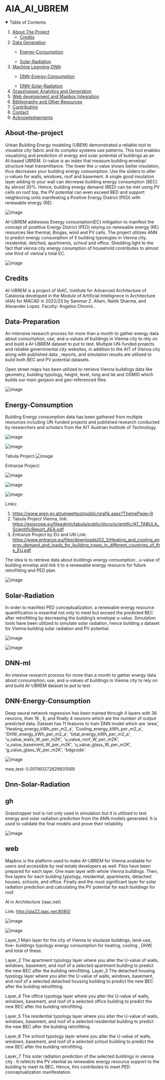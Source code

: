 # AIA_AI_UBREM


<!-- TABLE OF CONTENTS -->
<details open="open">
  <summary>Table of Contents</summary>
  <ol>
    <li>
      <a href="#About-the-project">About The Project</a>
      <ul>
        <li><a href="#credits">Credits</a></li>
      </ul>
    </li>
    <li><a href="#Data-Preparation"> Data Generation</a></li>
    <ul>
        <li><a href="#Energy-Consumption">Energy-Consumption</a></li>
      </ul>
    </li>
  <ul>
        <li><a href="#Solar-Radiation">Solar-Radiation</a></li>
      </ul>
    </li>
    <li><a href="#DNN-ml">Machine Learning-DNN</a></li>
    <ul>
        <li><a href="#DNN-Energy-Consumption">DNN-Energy-Consumption</a></li>
      </ul>
    </li>
  <ul>
        <li><a href="#DNN-Solar-Radiation">DNN-Solar-Radiation</a></li>
      </ul>
    </li>
    <li><a href="#gh">Grasshopper Analytics and Generation</a></li>
    <li><a href="#web">Web development and Mapbox Integration</a></li>
    <li><a href="#bibliography">Bibliography and Other Resources</a></li>
    <li><a href="#contributing">Contributing</a></li>
    <li><a href="#contact">Contact</a></li>
    <li><a href="#acknowledgements">Acknowledgements</a></li>
  </ol>
</details>

<!-- About the Project -->
## About-the-project

Urban Building Energy modeling (UBEM) demonstrated a reliable tool to visualize city fabric and its complex systems use patterns. This tool enables visualizing and prediction of energy and solar potential of buildings as an AI-based UBREM. U-value is an index that measure building envelop/ structure heat transmittance. The lower the u-value shows better insulation, thus decreases your building energy consumption. Use the sliders to alter u-values for walls, windows, roof and basement. A single good insulation layer adding to your wall can decrease building energy consumption (BEC) by almost 30%. Hence, building energy demand (BED) can be met using PV cells on roof top, the PV potential can even exceed BED and support neighboring units manifesting a Positive Energy District (PED) with renewable energy (RE).

![image](https://user-images.githubusercontent.com/108461498/180661208-f4f61a7c-6820-4581-91c2-83ab61948f3c.png)

AI-UBREM addresses Energy consumption(EC) mitigation to manifest the concept of postitive Energy District (PED) relying on renewable energy (RE) resources like thermal, Biogas, wind and PV cells. The project utilizes ANN to predict energy consumption of 5 building typologies in Vienna city, residential, detched, apartments, school and office. Shedding light to the fact that vienna city energy conumption of household contributes to almost one third of vienna's total EC.

![image](https://user-images.githubusercontent.com/108461498/180659915-480110e7-adf0-43a9-bdcd-b5ab9dc8df5f.png)



<!-- Credits -->
## Credits

AI-UBREM is a project of IAAC, Institute for Advanced Architecture of Catalonia developed in the Module of Artificial Intellignece in Architecture (AIA) for  MACAD in 2022/23 by Sammar Z. Allam, Naitik Sharma, and Alexander Lopez. Faculty: Angelos Chronis .

<!-- Data-Generation-->
## Data-Preparation

An intensive research process for more than a month to gather energy data about consumption, use, and u-values of buildings in Vienna city to rely on and build a  AI-UBREM dataset to put to test.  Multiple UN-funded projects and reliable governmental city websites, in addition to the AIT of Vienna city along with published data , reports, and simulation results are utilized to build both BEC and PV potential datasets.

Open street maps has been utilized to retrieve Vienna buildings data like geometry, building typology, height, level, long and lat and OSMID which builds our main geojson and geo-referenced files. 

![image](https://user-images.githubusercontent.com/108461498/180660406-dcb0da21-3190-49bb-9c61-49e3fdae42c4.png)



<!-- Energy-Consumption -->
## Energy-Consumption
Building Energy consumption data has been gathered from multiple resources including UN-funded projects and published research conducted by researchers and scholars from the AIT Austrian Institute of Technology. 
 
![image](https://user-images.githubusercontent.com/108461498/180660414-5aa2c8c7-0618-4ea9-a4ae-51e82196ac19.png)

![image](https://user-images.githubusercontent.com/108461498/180660419-f21c2e50-5ad1-4da2-b836-1e5ebb470014.png)

Tabula Project 
![image](https://user-images.githubusercontent.com/108461498/180660421-57acc278-39de-4482-869c-f144564f3bd4.png)

 

Entranze Project:

 ![image](https://user-images.githubusercontent.com/108461498/180660429-4d173dd4-49ef-420e-9c1e-c3d5c22b0449.png)

![image](https://user-images.githubusercontent.com/108461498/180660435-2ec2f7e2-41a3-4633-826c-b3893005ca6f.png)

 ![image](https://user-images.githubusercontent.com/108461498/180660439-ad45c6cd-97fa-4cad-b684-62d8b7e0dd33.png)




 


Links: 
1.	https://www.wien.gv.at/umweltgut/public/grafik.aspx?ThemePage=9
2.	Tabula Project Vienna,  link: https://episcope.eu/fileadmin/tabula/public/docs/scientific/AT_TABULA_ScientificReport_AEA.pdf
3.	Entranze Project by EU and UN Link: https://www.entranze.eu/files/downloads/D2_3/Heating_and_cooling_energy_demand_and_loads_for_building_types_in_different_countries_of_the_EU.pdf



The idea is to retrieve data about buildings energy consumption , u-value of building envelop and link it to a renewable energy resource for future retrofitting and PED plan. 

![image](https://user-images.githubusercontent.com/108461498/180661094-86e841b7-c5ad-4cef-90d1-e0115442c91c.png)


<!-- Solar-Radiation -->
## Solar-Radiation
In order to manifest PED conceptualization, a renewable energy resource quantification is essential not only to meet but exceed the predicted BEC after retrofitting by decreasing the building’s envelope u-value.  Simulation tools have been utilized to simulate solar radiation, hence building a dataset for Vienna building solar radiation and PV potential. 


 
![image](https://user-images.githubusercontent.com/108461498/180660452-8a7e5aee-415e-4b0a-8648-2dbede9947d1.png)

![image](https://user-images.githubusercontent.com/108461498/180660471-a9273ca6-7a2b-412b-a499-5b1b778f9e27.png)




<!-- Machine-Learning (DNN) -->
## DNN-ml
An intesive research process for more than a month to gather energy data about consumption, use, and u-values of buildings in Vienna city to rely on and build AI-UBREM dataset to put to test. 

<!-- DNN-Energy-Consumption -->
## DNN-Energy-Consumption
 Deep neural network regression has been trained through 4 layers with 36 neurons, then 16 , 8, and finally 4 neurons which are the number of output predicted data.  Dataset has 11 features to train DNN model which are ‘area', 'Heating_energy_kWh_per_m2_a', 'Cooling_energy_kWh_per_m2_a', 'DHW_energy_kWh_per_m2_a', 'total_energy_kWh_per_m2_a', 'u_value_walls_W_per_m2K', 'u_value_roof_W_per_m2K', 'u_value_basement_W_per_m2K', 'u_value_glass_W_per_m2K', 'g_value_glass_W_per_m2K', 'bdgcode'.
 
 
 ![image](https://user-images.githubusercontent.com/108461498/180660493-5e81b7b3-becd-4d6c-b5c0-45d57e3f568b.png)

mse_test: 0.001160272629931569
 
<!-- DNN-Solar-Radiation -->
## Dnn-Solar-Radiation



<!-- Grasshopper-Scripts -->
## gh

Grasshopper tool is not only used in simulation but it is utilized to test energy and solar radiation prediction from the ANN models generated. It is used to validate the final models and prove their reliability. 


![image](https://user-images.githubusercontent.com/108461498/180660952-342003e2-19a8-485c-b6bd-f89ca1ceda19.png)

<!-- Web-Development -->
## web
Mapbox is the platform used to make AI-UBREM for Vienna available for users and accessible by real estate developers as well.  Files have been prepared for each layer. One main layer with whole Vienna buildings. Then, five layers for each building typology, residential, apartments, detached houses, schools, and office. Finally and the most significant layer for solar radiation prediction and calculating the PV potential for each buildings for roof. 


AI in Architecture (iaac.net)

Link: http://aia22.iaac.net:8080/

![image](https://user-images.githubusercontent.com/108461498/180661124-427a6474-8890-4bc6-8bd2-6b5348714213.png)


![image](https://user-images.githubusercontent.com/108461498/180661135-f4054db3-27fc-402b-8426-3e081bdb8e15.png)

Layer_1
Main layer for the city of Vienna to visulaize buildings, land-use, five- buildings typology energy consumption for heating, cooling , DHW, and total of these. 

Layer_2
The apartment typology layer where you alter the U-value of walls, windows, basement, and roof of a selected apartment building to predict the new BEC after the building retrofitting.
Layer_3
The detached housing typology layer where you alter the U-value of walls, windows, basement, and roof of a selected detached housing building to predict the new BEC after the building retrofitting.

Layer_4
The office typology layer where you alter the U-value of walls, windows, basement, and roof of a selected office building to predict the new BEC after the building retrofitting.

Layer_5
The residential typology layer where you alter the U-value of walls, windows, basement, and roof of a selected residential building to predict the new BEC after the building retrofitting.

Layer_6
The school typology layer where you alter the U-value of walls, windows, basement, and roof of a selected school building to predict the new BEC after the building retrofitting.


Layer_7
This solar radiation prediction of the selected buildings in vienna city . It refelcts the PV otential as renewable energy resource support to the building to meet its BEC. Hence, this contributes to meet PED conceptualization manifestation. 


